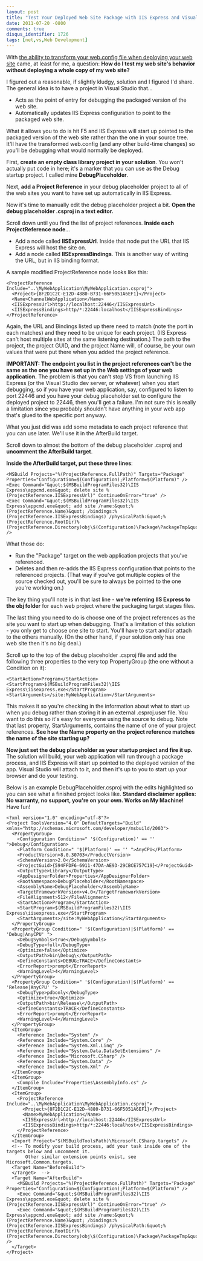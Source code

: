```yaml
---
layout: post
title: "Test Your Deployed Web Site Package with IIS Express and Visual Studio"
date: 2011-07-20 -0800
comments: true
disqus_identifier: 1726
tags: [net,vs,Web Development]
---
```

With [the ability to transform your web.config file when deploying your
web site](http://msdn.microsoft.com/en-us/library/dd465318.aspx) came,
at least for me, a question: **How do I test my web site's behavior
without deploying a whole copy of my web site?**

I figured out a reasonable, if slightly kludgy, solution and I figured
I'd share. The general idea is to have a project in Visual Studio
that...

-   Acts as the point of entry for debugging the packaged version of the
    web site.
-   Automatically updates IIS Express configuration to point to the
    packaged web site.

What it allows you to do is hit F5 and IIS Express will start up pointed
to the packaged version of the web site rather than the one in your
source tree. It'll have the transformed web.config (and any other
build-time changes) so you'll be debugging what would normally be
deployed.

First, **create an empty class library project in your solution**. You
won't actually put code in here; it's a marker that you can use as the
Debug startup project. I called mine **DebugPlaceholder**.

Next, **add a Project Reference** in your debug placeholder project to
all of the web sites you want to have set up automatically in IIS
Express.

Now it's time to manually edit the debug placeholder project a bit.
**Open the debug placeholder .csproj in a text editor.**

Scroll down until you find the list of project references. **Inside each
ProjectReference node**...

-   Add a node called **IISExpressUrl**. Inside that node put the URL
    that IIS Express will host the site on.
-   Add a node called **IISExpressBindings**. This is another way of
    writing the URL, but in IIS binding format.

A sample modified ProjectReference node looks like this:

    <ProjectReference Include="..\MyWebApplication\MyWebApplication.csproj">
      <Project>{8F2D1C2C-E12D-4880-B731-66F5051A6EF1}</Project>
      <Name>ChannelWebApplication</Name>
      <IISExpressUrl>http://localhost:22446</IISExpressUrl>
      <IISExpressBindings>http/*:22446:localhost</IISExpressBindings>
    </ProjectReference>

Again, the URL and Bindings listed up there need to match (note the port
in each matches) and they need to be unique for each project. (IIS
Express can't host multiple sites at the same listening destination.)
The path to the project, the project GUID, and the project Name will, of
course, be your own values that were put there when you added the
project reference.

**IMPORTANT: The endpoint you list in the project references can't be
the same as the one you have set up in the Web settings of your web
application.** The problem is that you can't stop VS from launching IIS
Express (or the Visual Studio dev server, or whatever) when you start
debugging, so if you have your web application, say, configured to
listen to port 22446 and you have your debug placeholder set to
configure the deployed project to 22446, then you'll get a failure. I'm
not sure this is really a limitation since you probably shouldn't have
anything in your web app that's glued to the specific port anyway.

What you just did was add some metadata to each project reference that
you can use later. We'll use it in the AfterBuild target.

Scroll down to almost the bottom of the debug placeholder .csproj and
**uncomment the AfterBuild target**.

**Inside the AfterBuild target, put these three lines**:

    <MSBuild Projects="%(ProjectReference.FullPath)" Targets="Package" Properties="Configuration=$(Configuration);Platform=$(Platform)" />
    <Exec Command="&quot;$(MSBuildProgramFiles32)\IIS Express\appcmd.exe&quot; delete site %(ProjectReference.IISExpressUrl)" ContinueOnError="true" />
    <Exec Command="&quot;$(MSBuildProgramFiles32)\IIS Express\appcmd.exe&quot; add site /name:&quot;%(ProjectReference.Name)&quot; /bindings:%(ProjectReference.IISExpressBindings) /physicalPath:&quot;%(ProjectReference.RootDir)%(ProjectReference.Directory)obj\$(Configuration)\Package\PackageTmp&quot;" />

What those do:

-   Run the "Package" target on the web application projects that you've
    referenced.
-   Deletes and then re-adds the IIS Express configuration that points
    to the referenced projects. (That way if you've got multiple copies
    of the source checked out, you'll be sure to always be pointed to
    the one you're working on.)

The key thing you'll note is in that last line - **we're referring IIS
Express to the obj folder** for each web project where the packaging
target stages files.

The last thing you need to do is choose one of the project references as
the site you want to start up when debugging. That's a limitation of
this solution - you only get to choose one site to start. You'll have to
start and/or attach to the others manually. (On the other hand, if your
solution only has one web site then it's no big deal.)

Scroll up to the top of the debug placeholder .csproj file and add the
following three properties to the very top PropertyGroup (the one
without a Condition on it):

    <StartAction>Program</StartAction>
    <StartProgram>$(MSBuildProgramFiles32)\IIS Express\iisexpress.exe</StartProgram>
    <StartArguments>/site:MyWebApplication</StartArguments>

This makes it so you're checking in the information about what to start
up when you debug rather than storing it in an external .csproj.user
file. You want to do this so it's easy for everyone using the source to
debug. Note that last property, StartArguments, contains the name of one
of your project references. **See how the Name property on the project
reference matches the name of the site starting up?**

**Now just set the debug placeholder as your startup project and fire it
up.** The solution will build, your web application will run through a
package process, and IIS Express will start up pointed to the deployed
version of the app. Visual Studio will attach to it, and then it's up to
you to start up your browser and do your testing.

Below is an example DebugPlaceholder.csproj with the edits highlighted
so you can see what a finished project looks like. **Standard disclaimer
applies: No warranty, no support, you're on your own. Works on My
Machine!** Have fun!

    <?xml version="1.0" encoding="utf-8"?>
    <Project ToolsVersion="4.0" DefaultTargets="Build" xmlns="http://schemas.microsoft.com/developer/msbuild/2003">
      <PropertyGroup>
        <Configuration Condition=" '$(Configuration)' == '' ">Debug</Configuration>
        <Platform Condition=" '$(Platform)' == '' ">AnyCPU</Platform>
        <ProductVersion>8.0.30703</ProductVersion>
        <SchemaVersion>2.0</SchemaVersion>
        <ProjectGuid>{594FFDF6-6911-47DA-AE93-29CBCE757C19}</ProjectGuid>
        <OutputType>Library</OutputType>
        <AppDesignerFolder>Properties</AppDesignerFolder>
        <RootNamespace>DebugPlaceholder</RootNamespace>
        <AssemblyName>DebugPlaceholder</AssemblyName>
        <TargetFrameworkVersion>v4.0</TargetFrameworkVersion>
        <FileAlignment>512</FileAlignment>
        <StartAction>Program</StartAction>
        <StartProgram>$(MSBuildProgramFiles32)\IIS Express\iisexpress.exe</StartProgram>
        <StartArguments>/site:MyWebApplication</StartArguments>
      </PropertyGroup>
      <PropertyGroup Condition=" '$(Configuration)|$(Platform)' == 'Debug|AnyCPU' ">
        <DebugSymbols>true</DebugSymbols>
        <DebugType>full</DebugType>
        <Optimize>false</Optimize>
        <OutputPath>bin\Debug\</OutputPath>
        <DefineConstants>DEBUG;TRACE</DefineConstants>
        <ErrorReport>prompt</ErrorReport>
        <WarningLevel>4</WarningLevel>
      </PropertyGroup>
      <PropertyGroup Condition=" '$(Configuration)|$(Platform)' == 'Release|AnyCPU' ">
        <DebugType>pdbonly</DebugType>
        <Optimize>true</Optimize>
        <OutputPath>bin\Release\</OutputPath>
        <DefineConstants>TRACE</DefineConstants>
        <ErrorReport>prompt</ErrorReport>
        <WarningLevel>4</WarningLevel>
      </PropertyGroup>
      <ItemGroup>
        <Reference Include="System" />
        <Reference Include="System.Core" />
        <Reference Include="System.Xml.Linq" />
        <Reference Include="System.Data.DataSetExtensions" />
        <Reference Include="Microsoft.CSharp" />
        <Reference Include="System.Data" />
        <Reference Include="System.Xml" />
      </ItemGroup>
      <ItemGroup>
        <Compile Include="Properties\AssemblyInfo.cs" />
      </ItemGroup>
      <ItemGroup>
        <ProjectReference Include="..\MyWebApplication\MyWebApplication.csproj">
          <Project>{8F2D1C2C-E12D-4880-B731-66F5051A6EF1}</Project>
          <Name>MyWebApplication</Name>
          <IISExpressUrl>http://localhost:22446</IISExpressUrl>
          <IISExpressBindings>http/*:22446:localhost</IISExpressBindings>
        </ProjectReference>
      </ItemGroup>
      <Import Project="$(MSBuildToolsPath)\Microsoft.CSharp.targets" />
      <!-- To modify your build process, add your task inside one of the targets below and uncomment it. 
           Other similar extension points exist, see Microsoft.Common.targets.
      <Target Name="BeforeBuild">
      </Target>  -->
      <Target Name="AfterBuild">
        <MSBuild Projects="%(ProjectReference.FullPath)" Targets="Package" Properties="Configuration=$(Configuration);Platform=$(Platform)" />
        <Exec Command="&quot;$(MSBuildProgramFiles32)\IIS Express\appcmd.exe&quot; delete site %(ProjectReference.IISExpressUrl)" ContinueOnError="true" />
        <Exec Command="&quot;$(MSBuildProgramFiles32)\IIS Express\appcmd.exe&quot; add site /name:&quot;%(ProjectReference.Name)&quot; /bindings:%(ProjectReference.IISExpressBindings) /physicalPath:&quot;%(ProjectReference.RootDir)%(ProjectReference.Directory)obj\$(Configuration)\Package\PackageTmp&quot;" />
      </Target>
    </Project>

